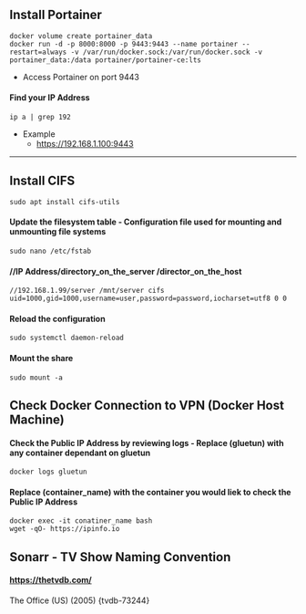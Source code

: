 ## Install Portainer
```
docker volume create portainer_data
docker run -d -p 8000:8000 -p 9443:9443 --name portainer --restart=always -v /var/run/docker.sock:/var/run/docker.sock -v portainer_data:/data portainer/portainer-ce:lts
```
- Access Portainer on port 9443

#### Find your IP Address
```
ip a | grep 192
```
- Example
  - https://192.168.1.100:9443
___
 
## Install CIFS
```
sudo apt install cifs-utils
```

#### Update the filesystem table - Configuration file used for mounting and unmounting file systems 
```
sudo nano /etc/fstab
```
#### //IP Address/directory_on_the_server /director_on_the_host
```
//192.168.1.99/server /mnt/server cifs uid=1000,gid=1000,username=user,password=password,iocharset=utf8 0 0
```

#### Reload the configuration
```
sudo systemctl daemon-reload
```

#### Mount the share
```
sudo mount -a
```
## Check Docker Connection to VPN (Docker Host Machine)
#### Check the Public IP Address by reviewing logs - Replace (gluetun) with any container dependant on gluetun
```
docker logs gluetun
```
#### Replace (container_name) with the container you would liek to check the Public IP Address
```
docker exec -it conatiner_name bash
wget -qO- https://ipinfo.io
```

## Sonarr - TV Show Naming Convention
#### https://thetvdb.com/
The Office (US) (2005) {tvdb-73244}
